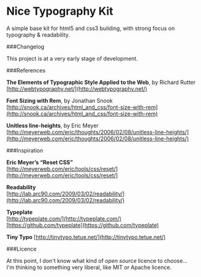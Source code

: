 Nice Typography Kit
====

A simple base kit for html5 and css3 building, with strong focus on typography & readability.

###Changelog

This project is at a very early stage of development.

###References

**The Elements of Typographic Style Applied to the Web**, by Richard Rutter  
[http://webtypography.net/](http://webtypography.net/)

**Font Sizing with Rem**, by Jonathan Snook  
[http://snook.ca/archives/html_and_css/font-size-with-rem](http://snook.ca/archives/html_and_css/font-size-with-rem)

**Unitless line-heights**, by Eric Meyer  
[http://meyerweb.com/eric/thoughts/2006/02/08/unitless-line-heights/](http://meyerweb.com/eric/thoughts/2006/02/08/unitless-line-heights/)

###Inspiration

**Eric Meyer’s “Reset CSS”**  
[http://meyerweb.com/eric/tools/css/reset/](http://meyerweb.com/eric/tools/css/reset/]

**Readability**  
[http://lab.arc90.com/2009/03/02/readability/](http://lab.arc90.com/2009/03/02/readability/)

**Typeplate**  
[http://typeplate.com/](http://typeplate.com/)  
[https://github.com/typeplate](https://github.com/typeplate)  

**Tiny Typo**
[http://tinytypo.tetue.net/](http://tinytypo.tetue.net/)

###Licence

At this point, I don't know what kind of _open source_ licence to choose...  
I'm thinking to something very liberal, like MIT or Apache licence.